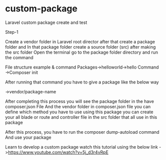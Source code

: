 # custom-package
Laravel custom package create and test 


Step-1

Create a vendor folder in Laravel root director after that create a package folder and 
In that package folder create a source folder (src) after making the src folder 
Open the terminal go to the package folder directory and run the command 

File structure  example & command
Packages->helloworld->hello
Command ->Composer init 

After running that command you have to give a package like the below way 

->vendor/package-name

After completing this process you will see the package folder in the have composer.json File And the vendor folder in composer.json file you can define which method you have to use using this package you can create your all blade or route and controller file in the src folder that all use in this package 


After this process, you have to run the composer dump-autoload command 
And use your package  

 

Learn  to develop a custom package watch this tutorial using the below link
->https://www.youtube.com/watch?v=5j_d3r4vRpE
